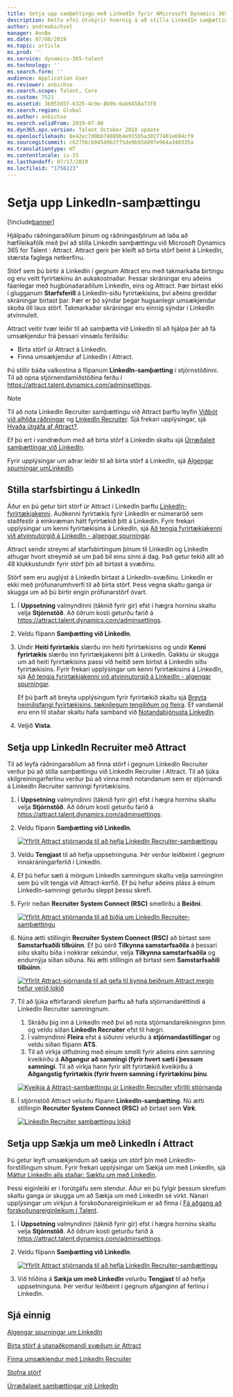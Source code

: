 ```yaml
---
title: Setja upp samþættingu með LinkedIn fyrir AMicrosoft Dynamics 365 for Talent - Attract
description: Þetta efni útskýrir hvernig á að stilla LinkedIn samþættingu fyrir Microsoft Dynamics 365 for Talent - Attract svo að þú getir auðveldlega sent inn störf á LinkedIn úr Attract og svo að ráðningaraðilar þínir geti samstillt ráðningarupplýsingar sínar við LinkedIn prófíl umsækjanda.
author: andreabichsel
manager: AnnBe
ms.date: 07/08/2019
ms.topic: article
ms.prod: ''
ms.service: dynamics-365-talent
ms.technology: ''
ms.search.form: ''
audience: Application User
ms.reviewer: anbichse
ms.search.scope: Talent, Core
ms.custom: 7521
ms.assetid: 3b953d5f-6325-4c9e-8b9b-6ab0458a73f8
ms.search.region: Global
ms.author: anbichse
ms.search.validFrom: 2019-07-08
ms.dyn365.ops.version: Talent October 2018 update
ms.openlocfilehash: 8e42ec7d0bb74089b4e915b5a30277401e694cf9
ms.sourcegitcommit: c62756cb04549b2ff5de9b93d497e964a340335a
ms.translationtype: HT
ms.contentlocale: is-IS
ms.lasthandoff: 07/17/2019
ms.locfileid: "1756223"
---
```

# <a name="set-up-linkedin-integration"></a>Setja upp LinkedIn-samþættingu

[!include[banner](../includes/banner.md)]

Hjálpaðu ráðningaraðilum þínum og ráðningastjórum að laða að hæfileikafólk með því að stilla LinkedIn samþættingu við Microsoft Dynamics 365 for Talent : Attract. Attract gerir þér kleift að birta störf beint á LinkedIn, stærsta faglega netkerfinu.

Störf sem þú birtir á LinkedIn í gegnum Attract eru með takmarkaða birtingu og eru veitt fyrirtækinu án aukakostnaðar. Þessar skráningar eru aðeins fáanlegar með hugbúnaðaraðilum LinkedIn, eins og Attract. Þær birtast ekki í glugganum **Starfsferill** á LinkedIn-síðu fyrirtækisins, því aðeins greiddar skráningar birtast þar. Þær er þó sýndar þegar hugsanlegir umsækjendur skoða öll laus störf. Takmarkaðar skráningar eru einnig sýndar í LinkedIn atvinnuleit.

Attract veitir tvær leiðir til að samþætta við LinkedIn til að hjálpa þér að fá umsækjendur frá þessari vinsælu ferilsíðu:

- Birta störf úr Attract á LinkedIn.
- Finna umsækjendur af LinkedIn í Attract.

Þú stillir báða valkostina á flipanum **LinkedIn-samþætting** í stjórnstöðinni. Til að opna stjórnendamiðstöðina ferðu í <https://attract.talent.dynamics.com/adminsettings>.

> [!NOTE]
> Til að nota LinkedIn Recruiter samþættingu við Attract þarftu leyfin [Viðbót við alhliða ráðningar](https://docs.microsoft.com/dynamics365/unified-operations/talent/attract-comprehensive-hiring) og [LinkedIn Recruiter](https://business.linkedin.com/talent-solutions/cx/17/08/recruiter-demo-fs2-k18). Sjá frekari upplýsingar, sjá [Hvaða útgáfa af Attract?](./attract-comprehensive-hiring.md).

Ef þú ert í vandræðum með að birta störf á LinkedIn skaltu sjá [Úrræðaleit samþættingar við LinkedIn](./attract-troubleshoot-linkedin.md).

Fyrir upplýsingar um aðrar leiðir til að birta störf á LinkedIn, sjá [Algengar spurningar umLinkedIn](./attract-linkedin-faq.md).

## <a name="configure-job-posting-to-linkedin"></a>Stilla starfsbirtingu á LinkedIn

Áður en þú getur birt störf úr Attract í LinkedIn þarftu [LinkedIn-fyrirtækjakenni](https://aka.ms/findID). Auðkenni fyrirtækis fyrir LinkedIn er númeraröð sem staðfestir á einkvæman hátt fyrirtækið þitt á LinkedIn. Fyrir frekari upplýsingar um kenni fyrirtækisins á LinkedIn, sjá [Að tengja fyrirtækjakenni við atvinnutorgið á LinkedIn - algengar spurningar](https://aka.ms/findID).

Attract sendir streymi af starfsbirtingum þínum til LinkedIn og LinkedIn athugar hvort streymið sé um það bil einu sinni á dag. Það getur tekið allt að 48 klukkustundir fyrir störf þín að birtast á svæðinu.

Störf sem eru auglýst á LinkedIn birtast á LinkedIn-svæðinu. LinkedIn er ekki með prófunarumhverfi til að birta störf. Þess vegna skaltu ganga úr skugga um að þú birtir engin prófunarstörf óvart. 

1. Í **Uppsetning** valmyndinni (táknið fyrir gír) efst í hægra horninu skaltu velja **Stjórnstöð**. Að öðrum kosti geturðu farið á <https://attract.talent.dynamics.com/adminsettings>.
2. Veldu flipann **Samþætting við LinkedIn**.
3. Undir **Heiti fyrirtækis** slærðu inn heiti fyrirtækisins og undir **Kenni fyrirtækis** slærðu inn fyrirtækjakenni þitt á LinkedIn. Gakktu úr skugga um að heiti fyrirtækisins passi við heitið sem birtist á LinkedIn síðu fyrirtækisins. Fyrir frekari upplýsingar um kenni fyrirtækisins á LinkedIn, sjá [Að tengja fyrirtækjakenni við atvinnutorgið á LinkedIn - algengar spurningar](https://www.linkedin.com/help/linkedin/answer/98972).

    Ef þú þarft að breyta upplýsingum fyrir fyrirtækið skaltu sjá [Breyta heimilisfangi fyrirtækisins, tæknilegum tengiliðum og fleira](https://docs.microsoft.com/office365/admin/manage/change-address-contact-and-more). Ef vandamál eru enn til staðar skaltu hafa samband við [Notandaþjónusta LinkedIn](https://www.linkedin.com/help/linkedin).

4. Veljið **Vista**.

## <a name="set-up-linkedin-recruiter-with-attract"></a>Setja upp LinkedIn Recruiter með Attract 

Til að leyfa ráðningaraðilum að finna störf í gegnum LinkedIn Recruiter verður þú að stilla samþættingu við LinkedIn Recruiter í Attract. Til að ljúka skilgreiningarferlinu verður þú að vinna með notandanum sem er stjórnandi á LinkedIn Recruiter samningi fyrirtækisins.

1. Í **Uppsetning** valmyndinni (táknið fyrir gír) efst í hægra horninu skaltu velja **Stjórnstöð**. Að öðrum kosti geturðu farið á <https://attract.talent.dynamics.com/adminsettings>.
2. Veldu flipann **Samþætting við LinkedIn**.

    [![Yfirlit Attract stjórnanda til að hefja LinkedIn Recruiter-samþættingu](./media/LinkedInConnect.png)](./media/LinkedInConnect.png)

3. Veldu **Tengjast** til að hefja uppsetninguna. Þér verður leiðbeint í gegnum innskráningarferlið í LinkedIn.
4. Ef þú hefur sæti á mörgum LinkedIn samningum skaltu velja samninginn sem þú vilt tengja við Attract-kerfið. Ef þú hefur aðeins pláss á einum LinkedIn-samningi geturðu sleppt þessu skrefi.
5. Fyrir neðan **Recruiter System Connect (RSC)** smellirðu á **Beiðni**.

    [![Yfirlit Attract stjórnanda til að biðja um LinkedIn Recruiter-samþættingu](./media/RequestLinkedInRSC.png)](./media/RequestLinkedInRSC.png)

6. Núna ætti stillingin **Recruiter System Connect (RSC)** að birtast sem **Samstarfsaðili tilbúinn**. Ef þú sérð **Tilkynna samstarfsaðila** á þessari síðu skaltu bíða í nokkrar sekúndur, velja **Tilkynna samstarfsaðila** og endurnýja síðan síðuna. Nú ætti stillingin að birtast sem **Samstarfsaðili tilbúinn**.

    [![Yfirlit Attract-sjórnanda til að gefa til kynna beiðnum Attract megin hefur verið lokið](./media/PartnerReadyRSC.png)](./media/PartnerReadyRSC.png)

7. Til að ljúka eftirfarandi skrefum þarftu að hafa stjórnandaréttindi á LinkedIn Recruiter samningnum.

    1. Skráðu þig inn á LinkedIn með því að nota stjórnandareikninginn þinn og veldu síðan **LinkedIn Recruiter** efst til hægri. 
    2. Í valmyndinni **Fleira** efst á síðunni velurðu á **stjórnandastillingar** og veldu síðan flipann **ATS**.
    3. Til að virkja útflutning með einum smelli fyrir aðeins einn samning kveikirðu á **Aðgangur að samningi (fyrir hvert sæti í þessum samningi**. Til að virkja hann fyrir allt fyrirtækið kveikirðu á **Aðgangstig fyrirtækis (fyrir hvern samning í fyrirtækinu þínu**.

    [![Kveikja á Attract-samþættingu úr LinkedIn Recruiter yfirliti stjórnanda](./media/EnableRSC.png)](./media/EnableRSC.png)

8. Í stjórnstöð Attract velurðu flipann **LinkedIn-samþætting**. Nú ætti stillingin **Recruiter System Connect (RSC)** að birtast sem **Virk**.

    [![LinkedIn Recruiter samþættingu lokið](./media/RSCSetupComplete.png)](./media/RSCSetupComplete.png)

## <a name="set-up-apply-with-linkedin-in-attract"></a>Setja upp Sækja um með LinkedIn í Attract

Þú getur leyft umsækjendum að sækja um störf þín með LinkedIn-forstillingum sínum. Fyrir frekari upplýsingar um Sækja um með LinkedIn, sjá [Máttur LinkedIn alls staðar: Sæktu um með LinkedIn](https://blog.linkedin.com/2011/07/24/apply-with-linkedin).

Þessi eiginleiki er í forútgáfu sem stendur. Áður en þú fylgir þessum skrefum skaltu ganga úr skugga um að Sækja um með LinkedIn sé virkt. Nánari upplýsingar um virkjun á forskoðunareiginleikum er að finna í [Fá aðgang að forskoðunareiginleikum í Talent](./access-preview-feature.md).

1. Í **Uppsetning** valmyndinni (táknið fyrir gír) efst í hægra horninu skaltu velja **Stjórnstöð**. Að öðrum kosti geturðu farið á <https://attract.talent.dynamics.com/adminsettings>.
2. Veldu flipann **Samþætting við LinkedIn**.

    [![Yfirlit Attract stjórnanda til að hefja LinkedIn Recruiter-samþættingu](./media/LinkedInConnect.png)](./media/LinkedInConnect.png)

3. Við hliðina á **Sækja um með LinkedIn** velurðu **Tengjast** til að hefja uppsetninguna. Þér verður leiðbeint í gegnum afganginn af ferlinu í LinkedIn.

## <a name="see-also"></a>Sjá einnig

[Algengar spurningar um LinkedIn](./attract-linkedin-faq.md)

[Birta störf á utanaðkomandi svæðum úr Attract](./posting-jobs-external.md)

[Finna umsækjendur með LinkedIn Recruiter](./attract-linkedin-recruiter.md)

[Stofna störf](./creating-jobs-attract.md)

[Úrræðalaeit samþættingar við LinkedIn](./attract-troubleshoot-linkedin.md)
